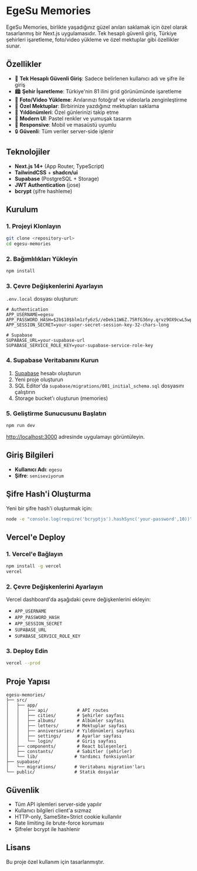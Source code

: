 # EgeSu Memories

EgeSu Memories, birlikte yaşadığınız güzel anıları saklamak için özel olarak tasarlanmış bir Next.js uygulamasıdır. Tek hesaplı güvenli giriş, Türkiye şehirleri işaretleme, foto/video yükleme ve özel mektuplar gibi özellikler sunar.

## Özellikler

- 🔐 **Tek Hesaplı Güvenli Giriş**: Sadece belirlenen kullanıcı adı ve şifre ile giriş
- 🏙️ **Şehir İşaretleme**: Türkiye'nin 81 ilini grid görünümünde işaretleme
- 📸 **Foto/Video Yükleme**: Anılarınızı fotoğraf ve videolarla zenginleştirme
- 📝 **Özel Mektuplar**: Birbirinize yazdığınız mektupları saklama
- 📅 **Yıldönümleri**: Özel günlerinizi takip etme
- 🎨 **Modern UI**: Pastel renkler ve yumuşak tasarım
- 📱 **Responsive**: Mobil ve masaüstü uyumlu
- 🔒 **Güvenli**: Tüm veriler server-side işlenir

## Teknolojiler

- **Next.js 14+** (App Router, TypeScript)
- **TailwindCSS** + **shadcn/ui**
- **Supabase** (PostgreSQL + Storage)
- **JWT Authentication** (jose)
- **bcrypt** (şifre hashleme)

## Kurulum

### 1. Projeyi Klonlayın

```bash
git clone <repository-url>
cd egesu-memories
```

### 2. Bağımlılıkları Yükleyin

```bash
npm install
```

### 3. Çevre Değişkenlerini Ayarlayın

`.env.local` dosyası oluşturun:

```env
# Authentication
APP_USERNAME=egesu
APP_PASSWORD_HASH=$2b$10$blm1zfy6zS//eDek11W6Z.75RfG36ny.qrvz9OX9cwL5wpX0Q1hPe
APP_SESSION_SECRET=your-super-secret-session-key-32-chars-long

# Supabase
SUPABASE_URL=your-supabase-url
SUPABASE_SERVICE_ROLE_KEY=your-supabase-service-role-key
```

### 4. Supabase Veritabanını Kurun

1. [Supabase](https://supabase.com) hesabı oluşturun
2. Yeni proje oluşturun
3. SQL Editor'da `supabase/migrations/001_initial_schema.sql` dosyasını çalıştırın
4. Storage bucket'ı oluşturun (memories)

### 5. Geliştirme Sunucusunu Başlatın

```bash
npm run dev
```

[http://localhost:3000](http://localhost:3000) adresinde uygulamayı görüntüleyin.

## Giriş Bilgileri

- **Kullanıcı Adı**: `egesu`
- **Şifre**: `seniseviyorum`

## Şifre Hash'i Oluşturma

Yeni bir şifre hash'i oluşturmak için:

```bash
node -e "console.log(require('bcryptjs').hashSync('your-password',10))"
```

## Vercel'e Deploy

### 1. Vercel'e Bağlayın

```bash
npm install -g vercel
vercel
```

### 2. Çevre Değişkenlerini Ayarlayın

Vercel dashboard'da aşağıdaki çevre değişkenlerini ekleyin:

- `APP_USERNAME`
- `APP_PASSWORD_HASH`
- `APP_SESSION_SECRET`
- `SUPABASE_URL`
- `SUPABASE_SERVICE_ROLE_KEY`

### 3. Deploy Edin

```bash
vercel --prod
```

## Proje Yapısı

```
egesu-memories/
├── src/
│   ├── app/
│   │   ├── api/           # API routes
│   │   ├── cities/        # Şehirler sayfası
│   │   ├── albums/        # Albümler sayfası
│   │   ├── letters/       # Mektuplar sayfası
│   │   ├── anniversaries/ # Yıldönümleri sayfası
│   │   ├── settings/      # Ayarlar sayfası
│   │   └── login/         # Giriş sayfası
│   ├── components/        # React bileşenleri
│   ├── constants/         # Sabitler (şehirler)
│   └── lib/              # Yardımcı fonksiyonlar
├── supabase/
│   └── migrations/       # Veritabanı migration'ları
└── public/               # Statik dosyalar
```

## Güvenlik

- Tüm API işlemleri server-side yapılır
- Kullanıcı bilgileri client'a sızmaz
- HTTP-only, SameSite=Strict cookie kullanılır
- Rate limiting ile brute-force koruması
- Şifreler bcrypt ile hashlenir

## Lisans

Bu proje özel kullanım için tasarlanmıştır.

